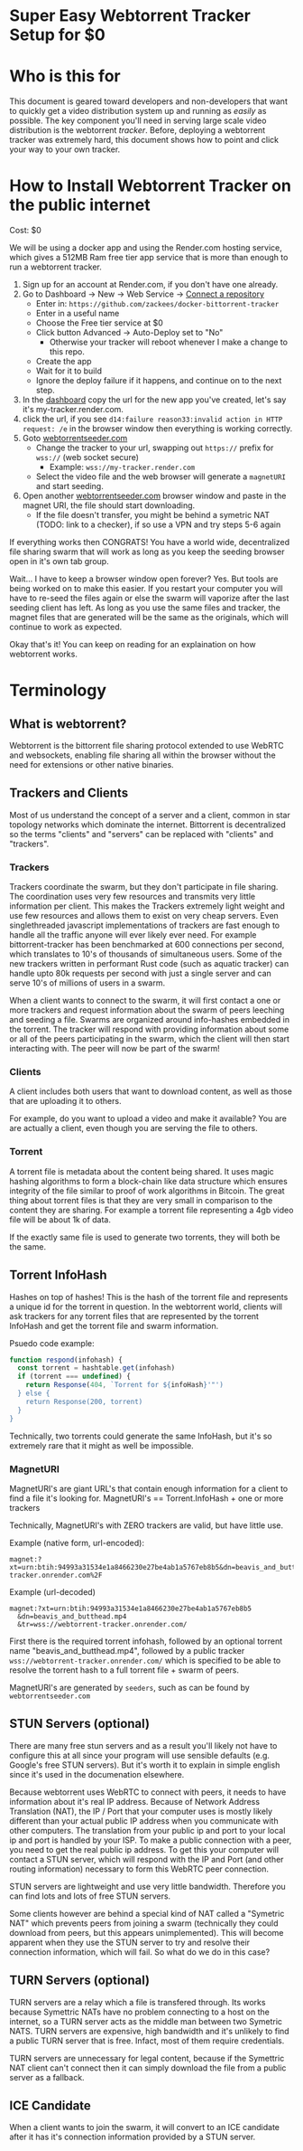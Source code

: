 Super Easy Webtorrent Tracker Setup for $0
==========================================

# Who is this for

This document is geared toward developers and non-developers that want to quickly get a video distribution system up and running as *easily* as possible. The key component you'll need in serving large scale video distribution is the webtorrent *tracker*. Before, deploying a webtorrent tracker was extremely hard, this document shows how to point and click your way to your own tracker.

# How to Install Webtorrent Tracker on the public internet

Cost: $0

We will be using a docker app and using the Render.com hosting service, which gives a 512MB Ram free tier app service that is more than enough to run a webtorrent tracker.

  1. Sign up for an account at Render.com, if you don't have one already.
  2. Go to Dashboard -> New -> Web Service -> [Connect a repository](https://dashboard.render.com/select-repo?type=web)
      * Enter in: `https://github.com/zackees/docker-bittorrent-tracker` 
      * Enter in a useful name
      * Choose the Free tier service at $0
      * Click button Advanced -> Auto-Deploy set to "No"
          * Otherwise your tracker will reboot whenever I make a change to this repo.
      * Create the app
      * Wait for it to build
      * Ignore the deploy failure if it happens, and continue on to the next step.
  3. In the [dashboard](https://dashboard.render.com) copy the url for the new app you've created, let's say it's my-tracker.render.com.
  4. click the url, if you see `d14:failure reason33:invalid action in HTTP request: /e` in the browser window then everything is working correctly.
  5. Goto [webtorrentseeder.com](https://webtorrentseeder.com)
      * Change the tracker to your url, swapping out `https://` prefix for `wss://` (web socket secure)
          * Example: `wss://my-tracker.render.com`
      * Select the video file and the web browser will generate a `magnetURI` and start seeding.
  6. Open another [webtorrentseeder.com](https://webtorrentseeder.com) browser window and paste in the magnet URI, the file should start downloading.
      * If the file doesn't transfer, you might be behind a symetric NAT (TODO: link to a checker), if so use a VPN and try steps 5-6 again

If everything works then CONGRATS! You have a world wide, decentralized file sharing swarm that will work as long as you keep the seeding browser open in it's own tab group.

Wait... I have to keep a browser window open forever? Yes. But tools are being worked on to make this easier. If you restart your computer you will have to re-seed the files again or else the swarm will vaporize after the last seeding client has left. As long as you use the same files and tracker, the magnet files that are generated will be the same as the originals, which will continue to work as expected.

Okay that's it! You can keep on reading for an explaination on how webtorrent works.

# Terminology

## What is webtorrent?

Webtorrent is the bittorrent file sharing protocol extended to use WebRTC and websockets, enabling file sharing all within the browser without the need for extensions or other native binaries.


## Trackers and Clients

Most of us understand the concept of a server and a client, common in star topology networks which dominate the internet. Bittorrent is decentralized so the terms "clients" and "servers" can be replaced with "clients" and "trackers".


### Trackers

Trackers coordinate the swarm, but they don't participate in file sharing. The coordination uses very few resources and transmits very little information per client. This makes the Trackers extremely light weight and use few resources and allows them to exist on very cheap servers. Even singlethreaded javascript implementations of trackers are fast enough to handle all the traffic anyone will ever likely ever need. For example bittorrent-tracker has been benchmarked at 600 connections per second, which translates to 10's of thousands of simultaneous users. Some of the new trackers written in performant Rust code (such as aquatic tracker) can handle upto 80k requests per second with just a single server and can serve 10's of millions of users in a swarm.

When a client wants to connect to the swarm, it will first contact a one or more trackers and request information about the swarm of peers leeching and seeding a file. Swarms are organized around info-hashes embedded in the torrent. The tracker will respond with providing information about some or all of the peers participating in the swarm, which the client will then start interacting with. The peer will now be part of the swarm!

### Clients

A client includes both users that want to download content, as well as those that are uploading it to others.

For example, do you want to upload a video and make it available? You are are actually a client, even though you are serving the file to others.


### Torrent

A torrent file is metadata about the content being shared. It uses magic hashing algorithms to form a block-chain like data structure which ensures integrity of the file similar to proof of work algorithms in Bitcoin. The great thing about torrent files is that they are very small in comparison to the content they are sharing. For example a torrent file representing a 4gb video file will be about 1k of data.

If the exactly same file is used to generate two torrents, they will both be the same.


## Torrent InfoHash

Hashes on top of hashes! This is the hash of the torrent file and represents a unique id for the torrent in question. In the webtorrent world, clients will ask trackers for any torrent files that are represented by the torrent InfoHash and get the torrent file and swarm information.

Psuedo code example:

```js
function respond(infohash) {
  const torrent = hashtable.get(infohash)
  if (torrent === undefined) {
    return Response(404, `Torrent for ${infoHash}'"')
  } else {
    return Response(200, torrent)
  }
}
```

Technically, two torrents could generate the same InfoHash, but it's so extremely rare that it might as well be impossible.

### MagnetURI

MagnetURI's are giant URL's that contain enough information for a client to find a file it's looking for. 
MagnetURI's == Torrent.InfoHash + one or more trackers

Technically, MagnetURI's with ZERO trackers are valid, but have little use.

Example (native form, url-encoded):

```
magnet:?xt=urn:btih:94993a31534e1a8466230e27be4ab1a5767eb8b5&dn=beavis_and_butthead.mp4&tr=wss%3A%2F%2Fwebtorrent-tracker.onrender.com%2F
```

Example (url-decoded)

```
magnet:?xt=urn:btih:94993a31534e1a8466230e27be4ab1a5767eb8b5
  &dn=beavis_and_butthead.mp4
  &tr=wss://webtorrent-tracker.onrender.com/
```

First there is the required torrent infohash, followed by an optional torrent name "beavis_and_butthead.mp4", followed by a public tracker `wss://webtorrent-tracker.onrender.com/` which is specified to be able to resolve the torrent hash to a full torrent file + swarm of peers.

MagnetURI's are generated by `seeders`, such as can be found by `webtorrentseeder.com`


## STUN Servers (optional)

There are many free stun servers and as a result you'll likely not have to configure this at all since your program will use sensible defaults (e.g. Google's free STUN servers). But it's worth it to explain in simple english since it's used in the documenation elsewhere.

Because webtorrent uses WebRTC to connect with peers, it needs to have information about it's real IP address. Because of Network Address Translation (NAT), the IP / Port that your computer uses is mostly likely different than your actual public IP address when you communicate with other computers. The translation from your public ip and port to your local ip and port is handled by your ISP. To make a public connection with a peer, you need to get the real public ip address. To get this your computer will contact a STUN server, which will respond with the IP and Port (and other routing information) necessary to form this WebRTC peer connection.

STUN servers are lightweight and use very little bandwidth. Therefore you can find lots and lots of free STUN servers.

Some clients however are behind a special kind of NAT called a "Symetric NAT" which prevents peers from joining a swarm (technically they could download from peers, but this appears unimplemented). This will become apparent when they use the STUN server to try and resolve their connection information, which will fail. So what do we do in this case?

## TURN Servers (optional)

TURN servers are a relay which a file is transfered through. Its works because Symettric NATs have no problem connecting to a host on the internet, so a TURN server acts as the middle man between two Symetric NATS. TURN servers are expensive, high bandwidth and it's unlikely to find a public TURN server that is free. Infact, most of them require credentials.

TURN servers are unnecessary for legal content, because if the Symettric NAT client can't connect then it can simply download the file from a public server as a fallback.

## ICE Candidate

When a client wants to join the swarm, it will convert to an ICE candidate after it has it's connection information provided by a STUN server.
